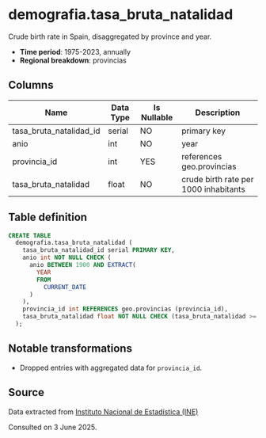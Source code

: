 # demografia.tasa_bruta_natalidad

Crude birth rate in Spain, disaggregated by province and year.

- **Time period**: 1975-2023, annually
- **Regional breakdown**: provincias

## Columns

| Name | Data Type | Is Nullable | Description |
| --- | --- | --- | --- |
| tasa_bruta_natalidad_id | serial | NO | primary key |
| anio | int | NO | year |
| provincia_id | int | YES | references geo.provincias |
| tasa_bruta_natalidad | float | NO | crude birth rate per 1000 inhabitants |

## Table definition

```sql
CREATE TABLE
  demografia.tasa_bruta_natalidad (
    tasa_bruta_natalidad_id serial PRIMARY KEY,
    anio int NOT NULL CHECK (
      anio BETWEEN 1900 AND EXTRACT(
        YEAR
        FROM
          CURRENT_DATE
      )
    ),
    provincia_id int REFERENCES geo.provincias (provincia_id),
    tasa_bruta_natalidad float NOT NULL CHECK (tasa_bruta_natalidad >= 0)
  );
```

## Notable transformations

- Dropped entries with aggregated data for `provincia_id`.

## Source

Data extracted from <a href="https://www.ine.es/jaxiT3/Tabla.htm?t=1470&L=0" target="_blank">Instituto Nacional de Estadística (INE)</a>

Consulted on 3 June 2025.
